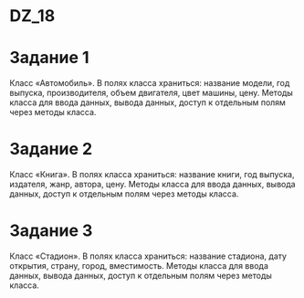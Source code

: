 # DZ_18

# Задание 1
Класс «Автомобиль». В полях класса храниться: название модели, год выпуска, производителя, объем двигателя, цвет машины, цену. Методы класса для ввода данных, вывода данных, доступ к отдельным полям через методы класса. 

# Задание 2
Класс «Книга». В полях класса храниться: название книги, год выпуска, издателя, жанр, автора, цену. Методы класса для ввода данных, вывода данных, доступ к отдельным полям через методы класса.

# Задание 3
Класс «Стадион». В полях класса храниться: название стадиона, дату открытия, страну, город, вместимость. Методы класса для ввода данных, вывода данных, доступ к отдельным полям через методы класса.
